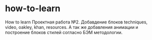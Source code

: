 # how-to-learn
How to learn
Проектная работа №2.
Добавдение блоков  techniques, video, oakley, khan, resources.
А так же добавления анимации и построение блоков стилей согласно БЭМ методологии.
